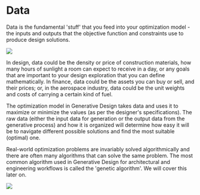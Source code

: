 # Data

Data is the fundamental 'stuff' that you feed into your optimization model - the inputs and outputs that the objective function and constraints use to produce design solutions.

![](../../.gitbook/assets/data.png)

In design, data could be the density or price of construction materials, how many hours of sunlight a room can expect to receive in a day, or any goals that are important to your design exploration that you can define mathematically. In finance, data could be the assets you can buy or sell, and their prices; or, in the aerospace industry, data could be the unit weights and costs of carrying a certain kind of fuel. 

The optimization model in Generative Design takes data and uses it to maximize or minimize the values \(as per the designer's specifications\). The raw data \(either the input data for generation or the output data from the generative process\) and how it is organized will determine how easy it will be to navigate different possible solutions and find the most suitable \(optimal\) one.

Real-world optimization problems are invariably solved algorithmically and there are often many algorithms that can solve the same problem. The most common algorithm used in Generative Design for architectural and engineering workflows is called the 'genetic algorithm'. We will cover this later on. 

![](../../.gitbook/assets/data2.png)

